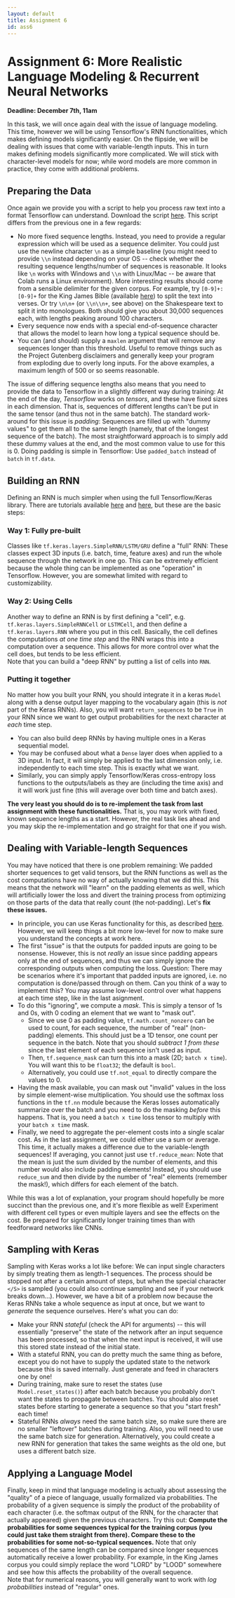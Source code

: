 ```yaml
---
layout: default
title: Assignment 6
id: ass6
---
```



# Assignment 6: More Realistic Language Modeling & Recurrent Neural Networks
**Deadline: December 7th, 11am**

In this task, we will once again deal with the issue of language modeling. This
time, however we will be using Tensorflow's RNN functionalities, which makes
defining models significantly easier. On the flipside, we will be dealing with
issues that come with variable-length inputs. This in turn makes defining
models significantly more complicated.
We will stick with character-level models for now; while word models are more
common in practice, they come with additional problems.


## Preparing the Data

Once again we provide you with a script to help you process raw text into a
format Tensorflow can understand. Download the script
[here](https://ovgu-ailab.github.io/idl2020w/assignments/6/prepare_data2.py).
This script differs from the previous one in a few regards:

- No more fixed sequence lengths. Instead, you need to provide a regular
expression which will be used as a sequence delimiter. You could just use the
newline character `\n` as a simple baseline (you might need to provide `\\n`
instead depending on your OS -- check whether the resulting sequence
lengths/number of sequences is reasonable. It looks like `\n` works with Windows
and `\\n` with Linux/Mac -- be aware that Colab runs a Linux environment). 
More interesting results should
come from a sensible delimiter for the given corpus. For example, try
`[0-9]+:[0-9]+` for the King James Bible (available 
[here](https://github.com/ErikSchierboom/sentencegenerator/tree/master/samples)) 
to split the text
into verses. Or try `\n\n+` (or `\\n\\n+`, see above) on the Shakespeare text
to split it into monologues. Both should give you about 30,000 sequences each,
with lengths peaking around 100 characters.
- Every sequence now ends with a special end-of-sequence character that allows
the model to learn how long a typical sequence should be.
- You can (and should) supply a `maxlen` argument that will remove any
sequences longer than this threshold. Useful to remove things such as the
Project Gutenberg disclaimers and generally keep your program from exploding
due to overly long inputs. For the above examples, a maximum length of 500 or
so seems reasonable.

The issue of differing sequence lengths also means that you need to provide 
the data to Tensorflow in a slightly different way during training:
At the end of the day, *Tensorflow* works on *tensors*, and these have fixed
sizes in each dimension. That is, sequences of different lengths can't be put
in the same tensor (and thus not in the same batch). The standard work-around
for this issue is *padding*: Sequences are filled up with "dummy values" to get
them all to the same length (namely, that of the longest sequence of the
batch). The most straightforward approach is to simply add these dummy values
at the end, and the most common value to use for this is 0. Doing padding is
simple in Tensorflow: Use `padded_batch` instead of `batch` in `tf.data`.


## Building an RNN

Defining an RNN is much simpler when using the full Tensorflow/Keras library.
There are tutorials available [here](https://www.tensorflow.org/tutorials/text/text_generation)
and [here](https://www.tensorflow.org/guide/keras/rnn),
 but these are the basic steps:

### Way 1: Fully pre-built
Classes like `tf.keras.layers.SimpleRNN/LSTM/GRU` define a "full" RNN: These
classes expect 3D inputs (i.e. batch, time, feature axes) and run the whole
sequence through the network in one go.  This can be extremely efficient because
the whole thing can be implemented as one "operation" in Tensorflow. However,
you are somewhat limited with regard to customizability.

### Way 2: Using Cells
Another way to define an RNN is by first defining a "cell", e.g. 
`tf.keras.layers.SimpleRNNCell` or `LSTMCell`, and then define a 
`tf.keras.layers.RNN` where you put in this cell. Basically, the cell defines
the computations _at one time step_ and the RNN wraps this into a computation
over a sequence. This allows for more control over what the cell does, but tends
to be less efficient.  
Note that you can build a "deep RNN" by putting a list of cells into `RNN`.

### Putting it together
No matter how you built your RNN, you should integrate it in a keras `Model`
along with a dense output layer mapping to the vocabulary again (this is _not_ part
of the Keras RNNs). Also, you will want `return_sequences` to be `True` in your 
RNN since we
want to get output probabilities for the next character at _each_ time step.

- You can also build deep RNNs by having multiple ones in a Keras sequential model.
- You may be confused about what a `Dense` layer does when applied to a 3D input. In
fact, it will simply be applied to the last dimension only, i.e. independently
to each time step. This is exactly what we want.
- Similarly, you can simply apply Tensorflow/Keras cross-entropy loss functions
to the outputs/labels as they are (including the time axis) and it will work
just fine (this will average over both time and batch axes).

**The very least you should do is to re-implement the task from last assignment
with these functionalities.** That is, you may work with fixed, known sequence
lengths as a start. However, the real task lies ahead and you may skip the
re-implementation and go straight for that one if you wish.


## Dealing with Variable-length Sequences

You may have noticed that there is one problem remaining: We padded shorter
sequences to get valid tensors, but the RNN functions as well as the cost
computations have no way of actually knowing that we did this. This means that
the network will "learn" on the padding elements as well, which will artificially
lower the loss and divert the training process from optimizing on those parts
of the data that really count (the not-padding). Let's **fix these issues.**

- In principle, you can use Keras functionality for this, as described 
[here](https://www.tensorflow.org/guide/keras/masking_and_padding#mask-generating_layers_embedding_and_masking).
However, we will keep things a bit more low-level for now to make sure you
understand the concepts at work here.
- The first "issue" is that the outputs for padded inputs are going to be
nonsense. However, this is not _really_ an issue since padding appears only at
the end of sequences, and thus we can simply ignore the corresponding outputs
when computing the loss. Question: There may be scenarios where it's important
that padded inputs are ignored, i.e. no computation is done/passed through on
them. Can you think of a way to implement this? You may assume low-level control
over what happens at each time step, like in the last asignment.
- To do this "ignoring", we compute a _mask_. This is simply a tensor of 1s and
0s, with 0 coding an element that we want to "mask out".
  - Since we use 0 as padding value, `tf.math.count_nonzero` can be used to count,
  for each sequence, the number of "real" (non-padding) elements. This should
  just be a 1D tensor, one count per sequence in the batch. Note that you
  should _subtract 1 from these_ since the last element of each sequence isn't
  used as input.
  - Then, `tf.sequence_mask` can turn this into a mask (2D; `batch x time`). You
  will want this to be `float32`; the default is `bool`.
  - Alternatively, you could use `tf.not_equal` to directly compare the values
  to 0.
- Having the mask available, you can mask out "invalid" values in the loss by
simple element-wise multiplication. You should use the softmax loss functions 
in the `tf.nn` module
because the Keras losses automatically summarize over the batch and you need
to do the masking _before_ this happens. That is, you need a `batch x time` loss
tensor to multiply with your `batch x time` mask.
- Finally, we need to aggregate the per-element costs into a single scalar cost. As in
the last assignment, we could either use a sum or average. This time, it
actually makes a difference due to the variable-length sequences! If averaging,
you cannot just use `tf.reduce_mean`: Note that the mean is just the sum
divided by the number of elements, and this number would also include padding
elements! Instead, you should use `reduce_sum` and then divide by the number of
"real" elements (remember the mask!), which differs for each element of the
batch.

While this was a lot of explanation, your program should hopefully be more
succinct than the previous one, and it's more flexible as well!
Experiment with different cell types or even multiple layers and see the
effects on the cost. Be prepared for significantly longer training times than
with feedforward networks like CNNs.


## Sampling with Keras

Sampling with Keras works a lot like before:
We can input single characters by simply treating
them as length-1 sequences. The process should be stopped not after a certain
amount of steps, but when the special character `</S>` is sampled (you could
also continue sampling and see if your network breaks down...). However, we have
a bit of a problem now because the Keras RNNs take a whole sequence as input at
once, but we want to _generate_ the sequence ourselves. Here's what you can do:

- Make your RNN _stateful_ (check the API for arguments) -- this will essentially
"preserve" the state of the network after an input sequence has been processed,
so that when the next input is received, it will use this stored state instead
of the initial state.
- With a stateful RNN, you can do pretty much the same thing as before, except
you do not have to supply the updated state to the network because this is saved
internally. Just generate and feed in characters one by one!
- During training, make sure to reset the states (use `Model.reset_states()`) after
each batch because you probably don't want the states to propagate between batches.
You should also reset states before starting to generate a sequence so that you
"start fresh" each time!
- Stateful RNNs _always_ need the same batch size, so make sure there are no
smaller "leftover" batches during training. Also, you will need to use the same
batch size for generation. Alternatively, you could create a new RNN for generation
that takes the same weights as the old one, but uses a different batch size.


## Applying a Language Model

Finally, keep in mind that language modeling is actually about assessing the
"quality" of a piece of language, usually formalized via probabilities. The
probability of a given sequence is simply the product of the probability
of each character (i.e. the softmax output of the RNN, for the character that
actually appeared) given the previous characters. Try this
out: **Compute the probabilities for some sequences typical for the training
corpus (you could just take them straight from there). Compare these to the
probabilities for some not-so-typical sequences.** Note that only sequences of
the same length can be compared since longer sequences automatically receive a
lower probability. For example, in the King James corpus you could simply
replace the word "LORD" by "LOOD" somewhere and see how this affects the
probability of the overall sequence.  
Note that for numerical reasons, you will generally want to work with _log
probabilities_ instead of "regular" ones.
